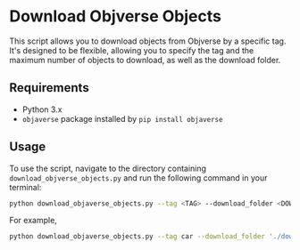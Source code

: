 # Download Objverse Objects

This script allows you to download objects from Objverse by a specific tag. It's designed to be flexible, allowing you to specify the tag and the maximum number of objects to download, as well as the download folder.

## Requirements

- Python 3.x
- `objaverse` package installed by `pip install objaverse`

## Usage

To use the script, navigate to the directory containing `download_objverse_objects.py` and run the following command in your terminal:

```bash
python download_objaverse_objects.py --tag <TAG> --download_folder <DOWNLOAD_FOLDER>
```

For example,
```bash
python download_objaverse_objects.py --tag car --download_folder './downloaded_cars'
